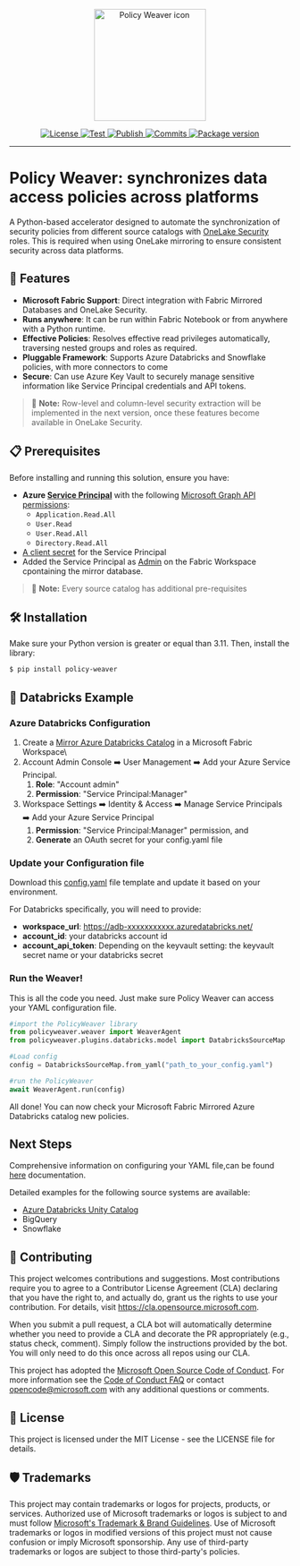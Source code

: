   <p align="center">
  <img src="./policyweaver.png" alt="Policy Weaver icon" width="200"/>
</p>

</p>
<p align="center">
<a href="https://badgen.net/github/license/microsoft/Policy-Weaver" target="_blank">
    <img src="https://badgen.net/github/license/microsoft/Policy-Weaver" alt="License">
</a>
<a href="https://badgen.net/github/releases/microsoft/Policy-Weaver" target="_blank">
    <img src="https://badgen.net/github/releases/microsoft/Policy-Weaver" alt="Test">
</a>
<a href="https://badgen.net/github/contributors/microsoft/Policy-Weaver" target="_blank">
    <img src="https://badgen.net/github/contributors/microsoft/Policy-Weaver" alt="Publish">
</a>
<a href="https://badgen.net/github/commits/microsoft/Policy-Weaver" target="_blank">
    <img src="https://badgen.net/github/commits/microsoft/Policy-Weaver" alt="Commits">
</a>
<a href="https://badgen.net/pypi/v/Policy-Weaver" target="_blank">
    <img src="https://badgen.net/pypi/v/Policy-Weaver" alt="Package version">
</a>
</p>

---

# Policy Weaver: synchronizes data access policies across platforms

A Python-based accelerator designed to automate the synchronization of security policies from different source catalogs with [OneLake Security](https://learn.microsoft.com/en-us/fabric/onelake/security/get-started-data-access-roles) roles. This is required when using OneLake mirroring to ensure consistent security across data platforms.


## :rocket: Features
- **Microsoft Fabric Support**: Direct integration with Fabric Mirrored Databases and OneLake Security.
- **Runs anywhere**: It can be run within Fabric Notebook or from anywhere with a Python runtime.
- **Effective Policies**: Resolves effective read privileges automatically, traversing nested groups and roles as required.
- **Pluggable Framework**: Supports Azure Databricks and Snowflake policies, with more connectors to come
- **Secure**: Can use Azure Key Vault to securely manage sensitive information like Service Principal credentials and API tokens.

> :pushpin: **Note:** Row-level and column-level security extraction will be implemented in the next version, once these features become available in OneLake Security.

## :clipboard: Prerequisites
Before installing and running this solution, ensure you have:
- **Azure [Service Principal](https://learn.microsoft.com/en-us/entra/identity-platform/howto-create-service-principal-portal)** with the following [Microsoft Graph API permissions](https://learn.microsoft.com/en-us/graph/permissions-reference):
  - `Application.Read.All`
  - `User.Read`
  - `User.Read.All`
  - `Directory.Read.All`
- [A client secret](https://learn.microsoft.com/en-us/entra/identity-platform/howto-create-service-principal-portal#option-3-create-a-new-client-secret) for the Service Principal
- Added the Service Principal as [Admin](https://learn.microsoft.com/en-us/fabric/fundamentals/give-access-workspaces) on the Fabric Workspace cpontaining the mirror database.

> :pushpin: **Note:** Every source catalog has additional pre-requisites

## :hammer_and_wrench: Installation
Make sure your Python version is greater or equal than 3.11. Then, install the library:
```bash
$ pip install policy-weaver
```


## :thread: Databricks Example

### Azure Databricks Configuration
1. Create a [Mirror Azure Databricks Catalog](https://learn.microsoft.com/en-us/fabric/mirroring/azure-databricks-tutorial) in a Microsoft Fabric Workspace\
1. Account Admin Console :arrow_right: User Management :arrow_right: Add your Azure Service Principal. 
    1. **Role**: "Account admin"
    1. **Permission**: "Service Principal:Manager"
1. Workspace Settings :arrow_right: Identity & Access :arrow_right: Manage Service Principals :arrow_right: Add your Azure Service Principal
    1. **Permission**: "Service Principal:Manager" permission, and 
    1. **Generate** an OAuth secret for your config.yaml file

### Update your Configuration file
Download this [config.yaml](./config.yaml) file template and update it based on your environment.

For Databricks specifically, you will need to provide:

- **workspace_url**: https://adb-xxxxxxxxxxx.azuredatabricks.net/
- **account_id**: your databricks account id
- **account_api_token**: Depending on the keyvault setting: the keyvault secret name or your databricks secret

### Run the Weaver!
This is all the code you need. Just make sure Policy Weaver can access your YAML configuration file.
```python
#import the PolicyWeaver library
from policyweaver.weaver import WeaverAgent
from policyweaver.plugins.databricks.model import DatabricksSourceMap

#Load config
config = DatabricksSourceMap.from_yaml("path_to_your_config.yaml")

#run the PolicyWeaver
await WeaverAgent.run(config)
```

All done! You can now check your Microsoft Fabric Mirrored Azure Databricks catalog new policies.

## Next Steps

Comprehensive information on configuring your YAML file,can be found [here](getting_started/0_prerequisites.md) documentation.

Detailed examples for the following source systems are available:
- [Azure Databricks Unity Catalog](getting_started/0_prerequisites.md)
- BigQuery
- Snowflake

## :raising_hand: Contributing

This project welcomes contributions and suggestions.  Most contributions require you to agree to a
Contributor License Agreement (CLA) declaring that you have the right to, and actually do, grant us
the rights to use your contribution. For details, visit https://cla.opensource.microsoft.com.

When you submit a pull request, a CLA bot will automatically determine whether you need to provide
a CLA and decorate the PR appropriately (e.g., status check, comment). Simply follow the instructions
provided by the bot. You will only need to do this once across all repos using our CLA.

This project has adopted the [Microsoft Open Source Code of Conduct](https://opensource.microsoft.com/codeofconduct/).
For more information see the [Code of Conduct FAQ](https://opensource.microsoft.com/codeofconduct/faq/) or
contact [opencode@microsoft.com](mailto:opencode@microsoft.com) with any additional questions or comments.

## :scroll: License

This project is licensed under the MIT License - see the LICENSE file for details.

## :shield: Trademarks

This project may contain trademarks or logos for projects, products, or services. Authorized use of Microsoft 
trademarks or logos is subject to and must follow 
[Microsoft's Trademark & Brand Guidelines](https://www.microsoft.com/en-us/legal/intellectualproperty/trademarks/usage/general).
Use of Microsoft trademarks or logos in modified versions of this project must not cause confusion or imply Microsoft sponsorship.
Any use of third-party trademarks or logos are subject to those third-party's policies.